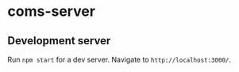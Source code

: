 # coms-server

## Development server

Run `npm start` for a dev server. Navigate to `http://localhost:3000/`.
